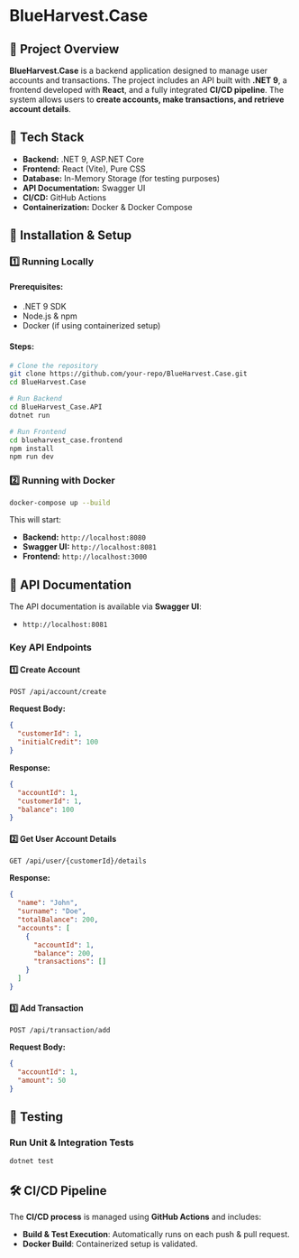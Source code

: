 # BlueHarvest.Case

## 📌 Project Overview

**BlueHarvest.Case** is a backend application designed to manage user accounts and transactions. The project includes an API built with **.NET 9**, a frontend developed with **React**, and a fully integrated **CI/CD pipeline**. The system allows users to **create accounts, make transactions, and retrieve account details**.

## 🚀 Tech Stack

- **Backend:** .NET 9, ASP.NET Core
- **Frontend:** React (Vite), Pure CSS
- **Database:** In-Memory Storage (for testing purposes)
- **API Documentation:** Swagger UI
- **CI/CD:** GitHub Actions
- **Containerization:** Docker & Docker Compose

## 🔧 Installation & Setup

### **1️⃣ Running Locally**

#### Prerequisites:

- .NET 9 SDK
- Node.js & npm
- Docker (if using containerized setup)

#### Steps:

```sh
# Clone the repository
git clone https://github.com/your-repo/BlueHarvest.Case.git
cd BlueHarvest.Case

# Run Backend
cd BlueHarvest_Case.API
dotnet run

# Run Frontend
cd blueharvest_case.frontend
npm install
npm run dev
```

### **2️⃣ Running with Docker**

```sh
docker-compose up --build
```

This will start:

- **Backend:** `http://localhost:8080`
- **Swagger UI:** `http://localhost:8081`
- **Frontend:** `http://localhost:3000`

## 📌 API Documentation

The API documentation is available via **Swagger UI**:
- `http://localhost:8081`

### **Key API Endpoints**

#### 1️⃣ Create Account

```http
POST /api/account/create
```

**Request Body:**

```json
{
  "customerId": 1,
  "initialCredit": 100
}
```

**Response:**

```json
{
  "accountId": 1,
  "customerId": 1,
  "balance": 100
}
```

#### 2️⃣ Get User Account Details

```http
GET /api/user/{customerId}/details
```

**Response:**

```json
{
  "name": "John",
  "surname": "Doe",
  "totalBalance": 200,
  "accounts": [
    {
      "accountId": 1,
      "balance": 200,
      "transactions": []
    }
  ]
}
```

#### 3️⃣ Add Transaction

```http
POST /api/transaction/add
```

**Request Body:**

```json
{
  "accountId": 1,
  "amount": 50
}
```

## 🧪 Testing

### **Run Unit & Integration Tests**

```sh
dotnet test
```

## 🛠 CI/CD Pipeline

The **CI/CD process** is managed using **GitHub Actions** and includes:
- **Build & Test Execution**: Automatically runs on each push & pull request.
- **Docker Build**: Containerized setup is validated.



